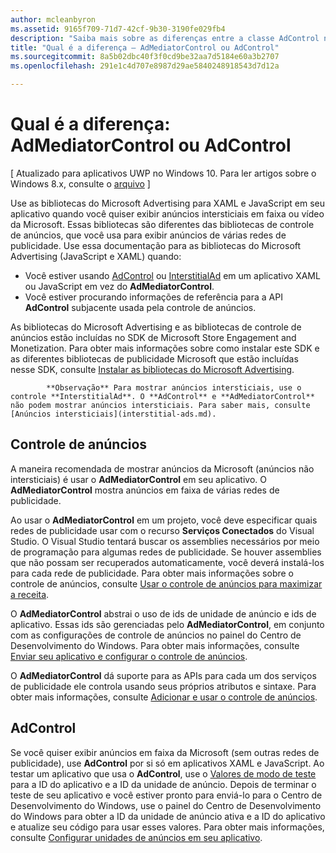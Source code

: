 ```yaml
---
author: mcleanbyron
ms.assetid: 9165f709-71d7-42cf-9b30-3190fe029fb4
description: "Saiba mais sobre as diferenças entre a classe AdControl nas bibliotecas do Microsoft Advertising e a classe AdMediatorControl nas bibliotecas de controle de anúncios."
title: "Qual é a diferença – AdMediatorControl ou AdControl"
ms.sourcegitcommit: 8a5b02dbc40f3f0cd9be32aa7d5184e60a3b2707
ms.openlocfilehash: 291e1c4d707e8987d29ae5840248918543d7d12a

---
```


# Qual é a diferença: AdMediatorControl ou AdControl


\[ Atualizado para aplicativos UWP no Windows 10. Para ler artigos sobre o Windows 8.x, consulte o [arquivo](http://go.microsoft.com/fwlink/p/?linkid=619132) \]

Use as bibliotecas do Microsoft Advertising para XAML e JavaScript em seu aplicativo quando você quiser exibir anúncios intersticiais em faixa ou vídeo da Microsoft. Essas bibliotecas são diferentes das bibliotecas de controle de anúncios, que você usa para exibir anúncios de várias redes de publicidade. Use essa documentação para as bibliotecas do Microsoft Advertising (JavaScript e XAML) quando:

* Você estiver usando [AdControl](https://msdn.microsoft.com/library/windows/apps/microsoft.advertising.winrt.ui.adcontrol.aspx) ou [InterstitialAd](https://msdn.microsoft.com/library/windows/apps/microsoft.advertising.winrt.ui.interstitialad.aspx) em um aplicativo XAML ou JavaScript em vez do **AdMediatorControl**.
* Você estiver procurando informações de referência para a API **AdControl** subjacente usada pela controle de anúncios.

As bibliotecas do Microsoft Advertising e as bibliotecas de controle de anúncios estão incluídas no SDK de Microsoft Store Engagement and Monetization. Para obter mais informações sobre como instalar este SDK e as diferentes bibliotecas de publicidade Microsoft que estão incluídas nesse SDK, consulte [Instalar as bibliotecas do Microsoft Advertising](install-the-microsoft-advertising-libraries.md).

>
            **Observação** Para mostrar anúncios intersticiais, use o controle **InterstitialAd**. O **AdControl** e **AdMediatorControl** não podem mostrar anúncios intersticiais. Para saber mais, consulte [Anúncios intersticiais](interstitial-ads.md).

 

## Controle de anúncios


A maneira recomendada de mostrar anúncios da Microsoft (anúncios não intersticiais) é usar o **AdMediatorControl** em seu aplicativo. O **AdMediatorControl** mostra anúncios em faixa de várias redes de publicidade.

Ao usar o **AdMediatorControl** em um projeto, você deve especificar quais redes de publicidade usar com o recurso **Serviços Conectados** do Visual Studio. O Visual Studio tentará buscar os assemblies necessários por meio de programação para algumas redes de publicidade. Se houver assemblies que não possam ser recuperados automaticamente, você deverá instalá-los para cada rede de publicidade. Para obter mais informações sobre o controle de anúncios, consulte [Usar o controle de anúncios para maximizar a receita](use-ad-mediation-to-maximize-revenue.md).

O **AdMediatorControl** abstrai o uso de ids de unidade de anúncio e ids de aplicativo. Essas ids são gerenciadas pelo **AdMediatorControl**, em conjunto com as configurações de controle de anúncios no painel do Centro de Desenvolvimento do Windows. Para obter mais informações, consulte [Enviar seu aplicativo e configurar o controle de anúncios](submit-your-app-and-configure-ad-mediation.md).

O **AdMediatorControl** dá suporte para as APIs para cada um dos serviços de publicidade ele controla usando seus próprios atributos e sintaxe. Para obter mais informações, consulte [Adicionar e usar o controle de anúncios](add-and-use-the-ad-mediator-control.md).

## AdControl


Se você quiser exibir anúncios em faixa da Microsoft (sem outras redes de publicidade), use **AdControl** por si só em aplicativos XAML e JavaScript. Ao testar um aplicativo que usa o **AdControl**, use o [Valores de modo de teste](test-mode-values.md) para a ID do aplicativo e a ID da unidade de anúncio. Depois de terminar o teste de seu aplicativo e você estiver pronto para enviá-lo para o Centro de Desenvolvimento do Windows, use o painel do Centro de Desenvolvimento do Windows para obter a ID da unidade de anúncio ativa e a ID do aplicativo e atualize seu código para usar esses valores. Para obter mais informações, consulte [Configurar unidades de anúncios em seu aplicativo](set-up-ad-units-in-your-app.md).

 

 



<!--HONumber=Jun16_HO4-->


